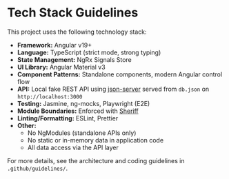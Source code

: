 # Tech Stack Guidelines

This project uses the following technology stack:

- **Framework:** Angular v19+
- **Language:** TypeScript (strict mode, strong typing)
- **State Management:** NgRx Signals Store
- **UI Library:** Angular Material v3
- **Component Patterns:** Standalone components, modern Angular control flow
- **API:** Local fake REST API using [json-server](https://github.com/typicode/json-server#readme) served from `db.json` on `http://localhost:3000`
- **Testing:** Jasmine, ng-mocks, Playwright (E2E)
- **Module Boundaries:** Enforced with [Sheriff](https://github.com/softarc-consulting/sheriff)
- **Linting/Formatting:** ESLint, Prettier
- **Other:**
  - No NgModules (standalone APIs only)
  - No static or in-memory data in application code
  - All data access via the API layer

For more details, see the architecture and coding guidelines in `.github/guidelines/`.

